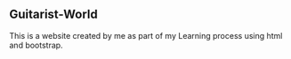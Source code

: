 ## Guitarist-World


This is a website created by me as part of my Learning process using html and bootstrap.
